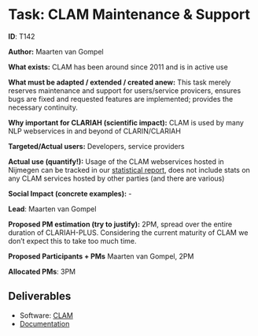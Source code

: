 # Task: CLAM Maintenance & Support

**ID**: T142


**Author:** Maarten van Gompel


**What exists:** CLAM has been around since 2011 and is in active use


**What must be adapted / extended / created anew:** This task merely reserves maintenance and support for users/service provicers, ensures bugs are fixed and requested features are implemented; provides the necessary continuity.


**Why important for CLARIAH (scientific impact):** CLAM is used by many NLP webservices in and beyond of CLARIN/CLARIAH


**Targeted/Actual users:** Developers, service providers


**Actual use (quantify!):** Usage of the CLAM webservices hosted in Nijmegen can be tracked in our [statistical report](http://applejack.science.ru.nl/lamastats/clamstats.html), does not include stats on any CLAM services hosted by other parties (and there are various)


**Social Impact (concrete examples):** -

**Lead**: Maarten van Gompel

**Proposed PM estimation (try to justify):** 2PM, spread over the entire duration of CLARIAH-PLUS. Considering the current maturity of CLAM we don’t expect this to take too much time.

**Proposed Participants + PMs** Maarten van Gompel, 2PM

**Allocated PMs**: 3PM

## Deliverables

* Software: [CLAM](https://github.com/proycon/clam)
* [Documentation](https://clam.readthedocs.io/)
